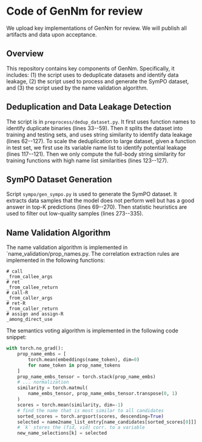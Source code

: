 # Code of GenNm for review

We upload key implementations of GenNm for review.
We will publish all artifacts and data upon acceptance.

## Overview

This repository contains key components of GenNm.
Specifically, it includes: (1) the script uses to deduplicate datasets and identify data leakage, (2) the script used to process and generate the SymPO dataset, and (3) the script used by the name validation algorithm.

## Deduplication and Data Leakage Detection

The script is in `preprocess/dedup_dataset.py`.
It first uses function names to identify duplicate binaries (lines 33--59). Then it splits the dataset into training and testing sets, and uses string similarity to identify data leakage (lines 62--127).
To scale the deduplication to large dataset, given a function in test set, we first use its variable name list to identify potential leakage (lines 117--121). Then we only compute the full-body string similarity for training functions with high name list similarities (lines 123--127).

## SymPO Dataset Generation

Script `sympo/gen_sympo.py` is used to generate the SymPO dataset. It extracts data samples that the model does not perform well but has a good answer in top-K predictions (lines 69--270). Then statistic heuristics are used to filter out low-quality samples (lines 273--335).

## Name Validation Algorithm

The name validation algorithm is implemented in `name_validation/prop_names.py. The correlation extraction rules are implemented in the following functions:

```
# call
_from_callee_args
# ret
_from_callee_return
# call-R
_from_caller_args
# ret-R
_from_caller_return
# assign and assign-R
_among_direct_use
```

The semantics voting algorithm is implemented in the following code snippet:

```python
with torch.no_grad():
    prop_name_embs = [
        torch.mean(embeddings(name_token), dim=0)
        for name_token in prop_name_tokens
    ]
    prop_name_embs_tensor = torch.stack(prop_name_embs)
    # ... normalization
    similarity = torch.matmul(
        name_embs_tensor, prop_name_embs_tensor.transpose(0, 1)
    )
    scores = torch.mean(similarity, dim=-1)
    # find the name that is most similar to all candidates
    sorted_scores = torch.argsort(scores, descending=True)
    selected = name2name_list_entry[name_candidates[sorted_scores[0]]]
    # `k` stores the (fid, vid) corr. to a variable
    new_name_selections[k] = selected
```